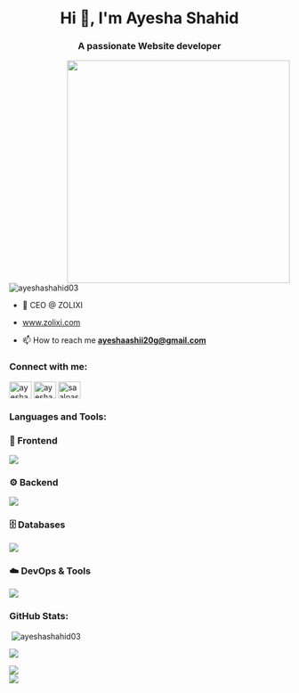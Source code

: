 <h1 align="center">Hi 👋, I'm Ayesha Shahid</h1>
<h3 align="center">A passionate Website developer </h3>

<img align="right" alt="" width="400" src="https://i.pinimg.com/originals/75/8f/1c/758f1cd8cede9c3e4711306fc030f4ce.gif">
<p align="left"> <img src="https://komarev.com/ghpvc/?username=ayeshashahid03&label=Profile%20views&color=0e75b6&style=flat" alt="ayeshashahid03" /> </p>

- 🌱 CEO @ ZOLIXI
- www.zolixi.com

- 📫 How to reach me **ayeshaashii20g@gmail.com**

<h3 align="left">Connect with me:</h3>
<p align="left">
<a href="https://twitter.com/76Ayesha" target="blank"><img align="center" src="https://raw.githubusercontent.com/rahuldkjain/github-profile-readme-generator/master/src/images/icons/Social/twitter.svg" alt="ayesha07" height="30" width="40" /></a>
<a href="https://www.linkedin.com/in/ayesha-shahid-6b884a28a/" target="blank"><img align="center" src="https://raw.githubusercontent.com/rahuldkjain/github-profile-readme-generator/master/src/images/icons/Social/linked-in-alt.svg" alt="ayesha shahid" height="30" width="40" /></a>
<a href="https://www.instagram.com/saaloashh/" target="blank"><img align="center" src="https://raw.githubusercontent.com/rahuldkjain/github-profile-readme-generator/master/src/images/icons/Social/instagram.svg" alt="saaloashh._" height="30" width="40" /></a>
</p>

<h3 align="left">Languages and Tools:</h3>

### 🌟 Frontend
<p> <img src="https://skillicons.dev/icons?i=html,css,js,ts,react,nextjs,redux,tailwind,bootstrap,sass" /> </p>

### ⚙️ Backend
<p> <img src="https://skillicons.dev/icons?i=nodejs,express,nestjs,php,laravel" /> </p>

### 🗄️ Databases
<p> <img src="https://skillicons.dev/icons?i=mysql,postgresql,mongodb,firebase,supabase" /> </p>

### ☁️ DevOps & Tools
<p> <img src="https://skillicons.dev/icons?i=docker,aws,vercel,netlify,heroku,git,github,gitlab,vscode,postman" /> </p>

<h3 align="left">GitHub Stats:</h3>

<p>&nbsp;<img align="center" src="https://github-readme-stats.vercel.app/api?username=ayeshashahid03&show_icons=true&locale=en" alt="ayeshashahid03" /></p>

![](http://github-profile-summary-cards.vercel.app/api/cards/profile-details?username=AyeshaShahid03&theme=dark) 



![](https://github-readme-streak-stats.herokuapp.com/?user=AyeshaShahid03&theme=dark&hide_border=false)<br/>
![](https://github-readme-stats.vercel.app/api/top-langs/?username=AyeshaShahid03&theme=dark&hide_border=false&include_all_commits=false&count_private=true&layout=compact)
